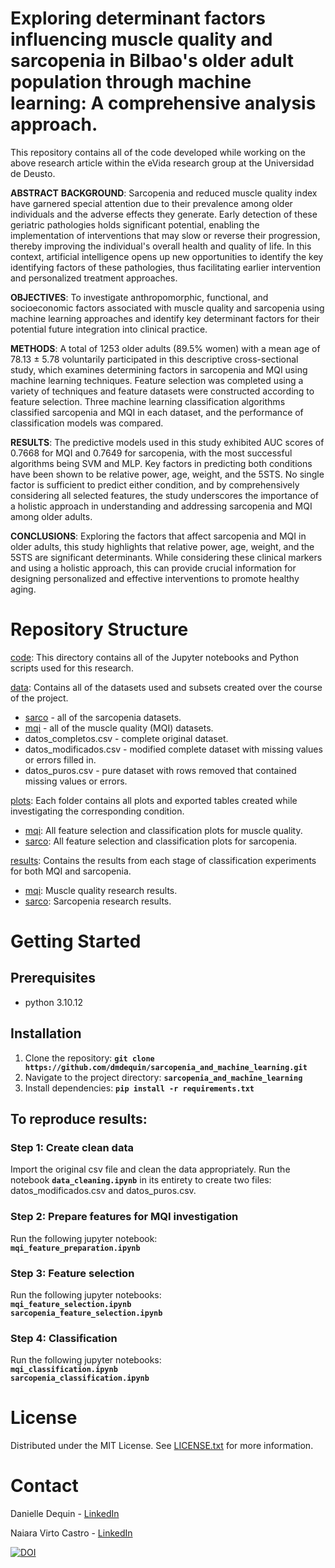 # Exploring determinant factors influencing muscle quality and sarcopenia in Bilbao's older adult population through machine learning: A comprehensive analysis approach.

This repository contains all of the code developed while working on the above research article within the eVida research group at the Universidad de Deusto.<br>

**ABSTRACT**
**BACKGROUND**: Sarcopenia and reduced muscle quality index have garnered special attention due to their prevalence among older individuals and the adverse effects they generate. Early detection of these geriatric pathologies holds significant potential, enabling the implementation of interventions that may slow or reverse their progression, thereby improving the individual's overall health and quality of life. In this context, artificial intelligence opens up new opportunities to identify the key identifying factors of these pathologies, thus facilitating earlier intervention and personalized treatment approaches.

**OBJECTIVES**: To investigate anthropomorphic, functional, and socioeconomic factors associated with muscle quality and sarcopenia using machine learning approaches and identify key determinant factors for their potential future integration into clinical practice.

**METHODS**: A total of 1253 older adults (89.5% women) with a mean age of 78.13 ± 5.78 voluntarily participated in this descriptive cross-sectional study, which examines determining factors in sarcopenia and MQI using machine learning techniques. Feature selection was completed using a variety of techniques and feature datasets were constructed according to feature selection. Three machine learning classification algorithms classified sarcopenia and MQI in each dataset, and the performance of classification models was compared.

**RESULTS**: The predictive models used in this study exhibited AUC scores of 0.7668 for MQI and 0.7649 for sarcopenia, with the most successful algorithms being SVM and MLP. Key factors in predicting both conditions have been shown to be relative power, age, weight, and the 5STS. No single factor is sufficient to predict either condition, and by comprehensively considering all selected features, the study underscores the importance of a holistic approach in understanding and addressing sarcopenia and MQI among older adults.

**CONCLUSIONS**: Exploring the factors that affect sarcopenia and MQI in older adults, this study highlights that relative power, age, weight, and the 5STS are significant determinants. While considering these clinical markers and using a holistic approach, this can provide crucial information for designing personalized and effective interventions to promote healthy aging.

# Repository Structure

[code](https://github.com/dmdequin/sarcopenia_and_machine_learning/tree/master/code): This directory contains all of the Jupyter notebooks and Python scripts used for this research.

[data](https://github.com/dmdequin/sarcopenia_and_machine_learning/tree/master/data): Contains all of the datasets used and subsets created over the course of the project.
- [sarco](https://github.com/dmdequin/sarcopenia_and_machine_learning/tree/master/data/mqi) - all of the sarcopenia datasets.
- [mqi](https://github.com/dmdequin/sarcopenia_and_machine_learning/tree/master/data/sarco) - all of the muscle quality (MQI) datasets.
- datos_completos.csv - complete original dataset.
- datos_modificados.csv - modified complete dataset with missing values or errors filled in.
- datos_puros.csv - pure dataset with rows removed that contained missing values or errors.

[plots](https://github.com/dmdequin/sarcopenia_and_machine_learning/tree/master/plots): Each folder contains all plots and exported tables created while investigating the corresponding condition.
- [mqi](https://github.com/dmdequin/sarcopenia_and_machine_learning/tree/master/plots/mqi): All feature selection and classification plots for muscle quality.
- [sarco](https://github.com/dmdequin/sarcopenia_and_machine_learning/tree/master/plots/sarco): All feature selection and classification plots for sarcopenia.

[results](https://github.com/dmdequin/sarcopenia_and_machine_learning/tree/master/results): Contains the results from each stage of classification experiments for both MQI and sarcopenia.
- [mqi](https://github.com/dmdequin/sarcopenia_and_machine_learning/tree/master/results/mqi): Muscle quality research results.
- [sarco](https://github.com/dmdequin/sarcopenia_and_machine_learning/tree/master/results/sarco): Sarcopenia research results.


# Getting Started

## Prerequisites
- python 3.10.12

## Installation

1. Clone the repository: **`git clone https://github.com/dmdequin/sarcopenia_and_machine_learning.git`**
2. Navigate to the project directory: **`sarcopenia_and_machine_learning`**
3. Install dependencies: **`pip install -r requirements.txt`**

## To reproduce results:
### Step 1: Create clean data
Import the original csv file and clean the data appropriately. Run the notebook **```data_cleaning.ipynb```** in its entirety to create two files: datos_modificados.csv and datos_puros.csv.

### Step 2: Prepare features for MQI investigation
Run the following jupyter notebook:<br>
**```mqi_feature_preparation.ipynb```**

### Step 3: Feature selection
Run the following jupyter notebooks:<br>
**```mqi_feature_selection.ipynb```**<br>
**```sarcopenia_feature_selection.ipynb```**

### Step 4: Classification
Run the following jupyter notebooks:<br>
**```mqi_classification.ipynb```**<br>
**```sarcopenia_classification.ipynb```**


# License
Distributed under the MIT License. See [LICENSE.txt](https://github.com/dmdequin/sarcopenia_and_machine_learning/license.txt) for more information.

# Contact
Danielle Dequin - [LinkedIn](https://www.linkedin.com/in/danielle-dequin/)

Naiara Virto Castro - [LinkedIn](https://www.linkedin.com/in/naiara-v-05b420208/)

[![DOI](https://zenodo.org/badge/893853259.svg)](https://doi.org/10.5281/zenodo.14215895)

